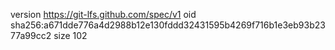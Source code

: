 version https://git-lfs.github.com/spec/v1
oid sha256:a671dde776a4d2988b12e130fddd32431595b4269f716b1e3eb93b2377a99cc2
size 102
